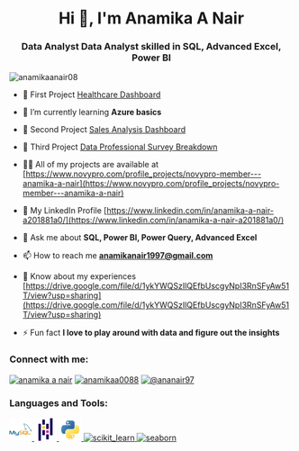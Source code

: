 <h1 align="center">Hi 👋, I'm Anamika A Nair</h1>
<h3 align="center">Data Analyst Data Analyst skilled in SQL, Advanced Excel, Power BI</h3>

<p align="left"> <img src="https://komarev.com/ghpvc/?username=anamikaanair08&label=Profile%20views&color=0e75b6&style=flat" alt="anamikaanair08" /> </p>

- 🔭 First Project [Healthcare Dashboard](https://www.novypro.com/profile_projects/novypro-member---anamika-a-nair?Popup=memberProject&Data=1712763755716x418943775178626240)

- 🌱 I’m currently learning **Azure basics**

- 👯 Second Project [Sales Analysis Dashboard](https://www.novypro.com/profile_projects/novypro-member---anamika-a-nair?Popup=memberProject&Data=1713952752546x970116185979943400)

- 🤝 Third Project [Data Professional Survey Breakdown](https://www.novypro.com/profile_projects/novypro-member---anamika-a-nair?Popup=memberProject&Data=1712770361905x449942628845253060)

- 👨‍💻 All of my projects are available at [https://www.novypro.com/profile_projects/novypro-member---anamika-a-nair](https://www.novypro.com/profile_projects/novypro-member---anamika-a-nair)

- 📝 My LinkedIn Profile [https://www.linkedin.com/in/anamika-a-nair-a201881a0/](https://www.linkedin.com/in/anamika-a-nair-a201881a0/)

- 💬 Ask me about **SQL, Power BI, Power Query, Advanced Excel**

- 📫 How to reach me **anamikanair1997@gmail.com**

- 📄 Know about my experiences [https://drive.google.com/file/d/1ykYWQSzIlQEfbUscgyNpI3RnSFyAw51T/view?usp=sharing](https://drive.google.com/file/d/1ykYWQSzIlQEfbUscgyNpI3RnSFyAw51T/view?usp=sharing)

- ⚡ Fun fact **I love to play around with data and figure out the insights**

<h3 align="left">Connect with me:</h3>
<p align="left">
<a href="https://linkedin.com/in/anamika a nair" target="blank"><img align="center" src="https://raw.githubusercontent.com/rahuldkjain/github-profile-readme-generator/master/src/images/icons/Social/linked-in-alt.svg" alt="anamika a nair" height="30" width="40" /></a>
<a href="https://kaggle.com/anamikaa0088" target="blank"><img align="center" src="https://raw.githubusercontent.com/rahuldkjain/github-profile-readme-generator/master/src/images/icons/Social/kaggle.svg" alt="anamikaa0088" height="30" width="40" /></a>
<a href="https://medium.com/@ananair97" target="blank"><img align="center" src="https://raw.githubusercontent.com/rahuldkjain/github-profile-readme-generator/master/src/images/icons/Social/medium.svg" alt="@ananair97" height="30" width="40" /></a>
</p>

<h3 align="left">Languages and Tools:</h3>
<p align="left"> <a href="https://www.mysql.com/" target="_blank" rel="noreferrer"> <img src="https://raw.githubusercontent.com/devicons/devicon/master/icons/mysql/mysql-original-wordmark.svg" alt="mysql" width="40" height="40"/> </a> <a href="https://pandas.pydata.org/" target="_blank" rel="noreferrer"> <img src="https://raw.githubusercontent.com/devicons/devicon/2ae2a900d2f041da66e950e4d48052658d850630/icons/pandas/pandas-original.svg" alt="pandas" width="40" height="40"/> </a> <a href="https://www.python.org" target="_blank" rel="noreferrer"> <img src="https://raw.githubusercontent.com/devicons/devicon/master/icons/python/python-original.svg" alt="python" width="40" height="40"/> </a> <a href="https://scikit-learn.org/" target="_blank" rel="noreferrer"> <img src="https://upload.wikimedia.org/wikipedia/commons/0/05/Scikit_learn_logo_small.svg" alt="scikit_learn" width="40" height="40"/> </a> <a href="https://seaborn.pydata.org/" target="_blank" rel="noreferrer"> <img src="https://seaborn.pydata.org/_images/logo-mark-lightbg.svg" alt="seaborn" width="40" height="40"/> </a> </p>
